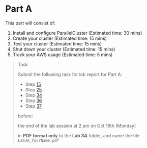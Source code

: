 # Part A

This part will consist of:

<ol>
  <li> Install and configure ParallelCluster (Estimated time: 30 mins)
  <li> Create your cluster (Estimated time: 15 mins)
  <li> Test your cluster (Estimated time: 15 mins)
  <li> Shut down your cluster (Estimated time: 15 mins)
  <li> Track your AWS usage (Estimated time: 5 mins)
</ol>

> <p class="task"> Task
>
> Submit the following task for lab report for Part A:
> - Step [15](1.md#15)
> - Step [25](3.md#25)
> - Step [34](5.md#34)
> - Step [36](5.md#36)
> - Step [37](5.md#37)
> 
> before:
>
> <p class="warn"> the end of the lab session at 2 pm on Oct 16th (Monday)
>
> in **PDF format only** to the **Lab 3A** folder, and name the file `Lab3A_YourName.pdf`